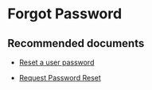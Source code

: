 <properties
    pageTitle="Forgot Password"
    description="Forgot Password"
    service="microsoft.apim"
    resource="apimanagement"
    authors="jeremiahwalters"
    displayOrder="3"
    selfHelpType="generic"
    supportTopicIds="32318296"
    resourceTags=""
    productPesIds="15551"
    cloudEnvironments="public"
/>

# Forgot Password

## **Recommended documents**
* [Reset a user password](https://docs.microsoft.com/en-us/azure/api-management/api-management-howto-create-or-invite-developers) 
	
* [Request Password Reset](https://api4poc.portal.azure-api.net/account/password/forgot)


